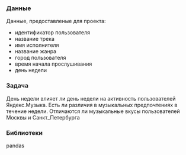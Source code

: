 

### Данные
Данные, предоставленые для проекта:
- идентификатор пользователя
- название трека
- имя исполнителя
- название жанра
- город пользователя
- время начала прослушивания
- день недели

### Задача
День недели влияет ли день недели на активность пользователей Яндекс.Музыка. Есть ли различия в музыкальных предпочтениях в течение недели. Отличаются ли музыкальные вкусы пользователей Москвы и Санкт_Петербурга
### Библиотеки
pandas




